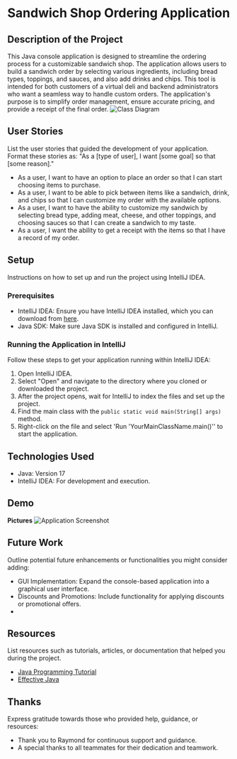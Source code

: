 # Sandwich Shop Ordering Application

## Description of the Project

This Java console application is designed to streamline the ordering process for a customizable sandwich shop. The application allows users to build a sandwich order by selecting various ingredients, including bread types, toppings, and sauces, and also add drinks and chips. This tool is intended for both customers of a virtual deli and backend administrators who want a seamless way to handle custom orders. The application's purpose is to simplify order management, ensure accurate pricing, and provide a receipt of the final order.
![Class Diagram](path/to/your/class_diagram.png)

## User Stories

List the user stories that guided the development of your application. Format these stories as: "As a [type of user], I want [some goal] so that [some reason]."

- As a user, I want to have an option to place an order so that I can start choosing items to purchase.
- As a user, I want to be able to pick between items like a sandwich, drink, and chips so that I can customize my order with the available options.
- As a user, I want to have the ability to customize my sandwich by selecting bread type, adding meat, cheese, and other toppings, and choosing sauces so that I can create a sandwich to my taste.
- As a user, I want the ability to get a receipt with the items so that I have a record of my order.

## Setup

Instructions on how to set up and run the project using IntelliJ IDEA.

### Prerequisites

- IntelliJ IDEA: Ensure you have IntelliJ IDEA installed, which you can download from [here](https://www.jetbrains.com/idea/download/).
- Java SDK: Make sure Java SDK is installed and configured in IntelliJ.

### Running the Application in IntelliJ

Follow these steps to get your application running within IntelliJ IDEA:

1. Open IntelliJ IDEA.
2. Select "Open" and navigate to the directory where you cloned or downloaded the project.
3. After the project opens, wait for IntelliJ to index the files and set up the project.
4. Find the main class with the `public static void main(String[] args)` method.
5. Right-click on the file and select 'Run 'YourMainClassName.main()'' to start the application.

## Technologies Used

- Java: Version 17
- IntelliJ IDEA: For development and execution.

## Demo

**Pictures**
![Application Screenshot](path/to/your/screenshot.png)

## Future Work

Outline potential future enhancements or functionalities you might consider adding:

- GUI Implementation: Expand the console-based application into a graphical user interface.
- Discounts and Promotions: Include functionality for applying discounts or promotional offers.
- 

## Resources

List resources such as tutorials, articles, or documentation that helped you during the project.

- [Java Programming Tutorial](https://www.example.com)
- [Effective Java](https://www.example.com)


## Thanks

Express gratitude towards those who provided help, guidance, or resources:

- Thank you to Raymond for continuous support and guidance.
- A special thanks to all teammates for their dedication and teamwork.